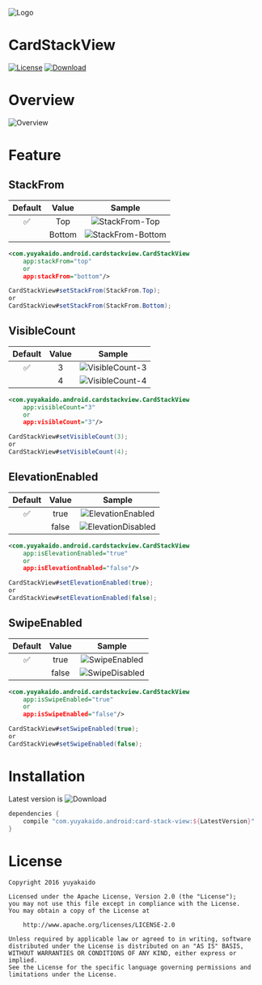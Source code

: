 ![Logo](https://github.com/yuyakaido/CardStackView/blob/v1/logo.png)

# CardStackView

[![License](https://img.shields.io/badge/License-Apache%202.0-blue.svg)](https://opensource.org/licenses/Apache-2.0)
[![Download](https://api.bintray.com/packages/yuyakaido/maven/CardStackView/images/download.svg)](https://bintray.com/yuyakaido/maven/CardStackView/_latestVersion)

# Overview

![Overview](https://github.com/yuyakaido/CardStackView/blob/v1/images/overview.gif)

# Feature

## StackFrom

| Default | Value | Sample |
| :----: | :----: | :----: |
| ✅ | Top | ![StackFrom-Top](https://github.com/yuyakaido/CardStackView/blob/v1/images/stack-from-top.png) |
| | Bottom | ![StackFrom-Bottom](https://github.com/yuyakaido/CardStackView/blob/v1/images/stack-from-bottom.png) |

```xml
<com.yuyakaido.android.cardstackview.CardStackView
    app:stackFrom="top"
    or
    app:stackFrom="bottom"/>
```

```java
CardStackView#setStackFrom(StackFrom.Top);
or
CardStackView#setStackFrom(StackFrom.Bottom);
```

## VisibleCount

| Default | Value | Sample |
| :----: | :----: | :----: |
| ✅ | 3 | ![VisibleCount-3](https://github.com/yuyakaido/CardStackView/blob/v1/images/visible-count-3.png) |
| | 4 | ![VisibleCount-4](https://github.com/yuyakaido/CardStackView/blob/v1/images/visible-count-4.png) |

```xml
<com.yuyakaido.android.cardstackview.CardStackView
    app:visibleCount="3"
    or
    app:visibleCount="3"/>
```

```java
CardStackView#setVisibleCount(3);
or
CardStackView#setVisibleCount(4);
```

## ElevationEnabled

| Default | Value | Sample |
| :----: | :----: | :----: |
| ✅ | true | ![ElevationEnabled](https://github.com/yuyakaido/CardStackView/blob/v1/images/elevation-enabled.png) |
| | false | ![ElevationDisabled](https://github.com/yuyakaido/CardStackView/blob/v1/images/elevation-disabled.png) |

```xml
<com.yuyakaido.android.cardstackview.CardStackView
    app:isElevationEnabled="true"
    or
    app:isElevationEnabled="false"/>
```

```java
CardStackView#setElevationEnabled(true);
or
CardStackView#setElevationEnabled(false);
```

## SwipeEnabled

| Default | Value | Sample |
| :----: | :----: | :----: |
| ✅ | true | ![SwipeEnabled](https://github.com/yuyakaido/CardStackView/blob/v1/images/swipe-enabled.gif) |
| | false | ![SwipeDisabled](https://github.com/yuyakaido/CardStackView/blob/v1/images/swipe-disabled.gif) |

```xml
<com.yuyakaido.android.cardstackview.CardStackView
    app:isSwipeEnabled="true"
    or
    app:isSwipeEnabled="false"/>
```

```java
CardStackView#setSwipeEnabled(true);
or
CardStackView#setSwipeEnabled(false);
```

# Installation

Latest version is ![Download](https://api.bintray.com/packages/yuyakaido/maven/CardStackView/images/download.svg)

```groovy
dependencies {
    compile "com.yuyakaido.android:card-stack-view:${LatestVersion}"
}
```

# License

```
Copyright 2016 yuyakaido

Licensed under the Apache License, Version 2.0 (the "License");
you may not use this file except in compliance with the License.
You may obtain a copy of the License at

    http://www.apache.org/licenses/LICENSE-2.0

Unless required by applicable law or agreed to in writing, software
distributed under the License is distributed on an "AS IS" BASIS,
WITHOUT WARRANTIES OR CONDITIONS OF ANY KIND, either express or implied.
See the License for the specific language governing permissions and
limitations under the License.
```
